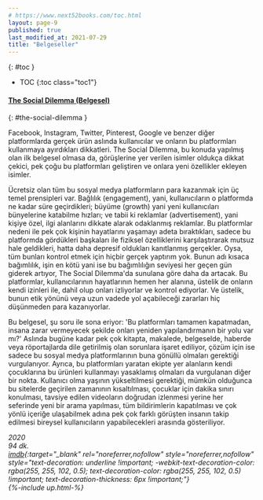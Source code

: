 ```yaml
---
# https://www.next52books.com/toc.html
layout: page-9
published: true
last_modified_at: 2021-07-29
title: "Belgeseller"
---
```


{: #toc }

- TOC
  {:toc class="toc1"}

#### [The Social Dilemma (Belgesel)](#the-social-dilemma)

{: #the-social-dilemma }

Facebook, Instagram, Twitter, Pinterest, Google ve benzer diğer platformlarda gerçek ürün aslında kullanıcılar ve onların bu platformları kullanmaya ayırdıkları dikkatleri. The Social Dilemma, bu konuda yapılmış olan ilk belgesel olmasa da, görüşlerine yer verilen isimler oldukça dikkat çekici, pek çoğu bu platformları geliştiren ve onlara yeni özellikler ekleyen isimler.

Ücretsiz olan tüm bu sosyal medya platformların para kazanmak için üç temel prensipleri var. Bağlılık (engagement), yani, kullanıcıların o platformda ne kadar süre geçirdikleri; büyüme (growth) yani yeni kullanıcıları bünyelerine katabilme hızları; ve tabii ki reklamlar (advertisement), yani kişiye özel, ilgi alanlarını dikkate alarak odaklanmış reklamlar. Bu platformlar nedeni ile pek çok kişinin hayatlarını yaşamayı adeta bıraktıkları, sadece bu platformda gördükleri başkaları ile fiziksel özelliklerini karşılaştırarak mutsuz hale geldikleri, hatta daha depresif oldukları kanıtlanmış gerçekler. Oysa, tüm bunları kontrol etmek için hiçbir gerçek yaptırım yok. Bunun adı kısaca bağımlılık, işin en kötü yani ise bu bağımlılığın seviyesi her geçen gün giderek artıyor, The Social Dilemma'da sunulana göre daha da artacak. Bu platformlar, kullanıcılarının hayatlarının hemen her alanına, üstelik de onların kendi izinleri ile, dahil olup onları izliyorlar ve kontrol ediyorlar. Ve üstelik, bunun etik yönünü veya uzun vadede yol açabileceği zararları hiç düşünmeden para kazanıyorlar.

Bu belgesel, şu soru ile sona eriyor: 'Bu platformları tamamen kapatmadan, insana zarar vermeyecek şekilde onları yeniden yapılandırmanın bir yolu var mı?' Aslında bugüne kadar pek çok kitapta, makalede, belgeselde, haberde veya röportajlarda dile getirilmiş olan sorunlara işaret ediliyor, çözüm için ise sadece bu sosyal medya platformlarının buna gönüllü olmaları gerektiği vurgulanıyor. Ayrıca, bu platformları yaratan ekipte yer alanların kendi çocuklarına bu ürünleri kullanmayı yasaklamış olmaları da vurgulanan diğer bir nokta. Kullanıcı olma yaşının yükseltilmesi gerektiği, mümkün olduğunca bu sitelerde geçirilen zamanının kısaltılması, çocuklar için dakika sınırı konulması, tavsiye edilen videoların doğrudan izlenmesi yerine her seferinde yeni bir arama yapılması, tüm bildirimlerin kapatılması ve çok yönlü içeriğe ulaşabilmek adına pek çok farklı görüşten insanın takip edilmesi bireysel kullanıcıların yapabilecekleri arasında gösteriliyor.

<i>2020  
94 dk.  
[imdb](https://www.imdb.com/title/tt11464826/){:target="\_blank" rel="noreferrer,nofollow" style="noreferrer,nofollow" style="text-decoration: underline !important; -webkit-text-decoration-color: rgba(255, 255, 102, 0.5); text-decoration-color: rgba(255, 255, 102, 0.5) !important; text-decoration-thickness: 6px !important;"}  
{%-include up.html-%}</i>
